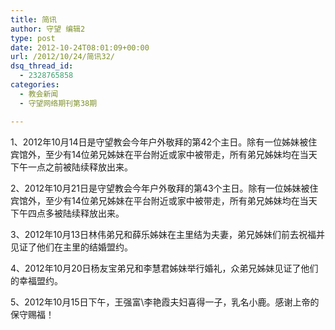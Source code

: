 ```yaml
---
title: 简讯
author: 守望 编辑2
type: post
date: 2012-10-24T08:01:09+00:00
url: /2012/10/24/简讯32/
dsq_thread_id:
  - 2328765858
categories:
  - 教会新闻
  - 守望网络期刊第38期

---
```

1、2012年10月14日是守望教会今年户外敬拜的第42个主日。除有一位姊妹被住宾馆外，至少有14位弟兄姊妹在平台附近或家中被带走，所有弟兄姊妹均在当天下午一点之前被陆续释放出来。

2、2012年10月21日是守望教会今年户外敬拜的第43个主日。除有一位姊妹被住宾馆外，至少有14位弟兄姊妹在平台附近或家中被带走，所有弟兄姊妹均在当天下午四点多被陆续释放出来。

3、2012年10月13日林伟弟兄和薛乐姊妹在主里结为夫妻，弟兄姊妹们前去祝福并见证了他们在主里的结婚盟约。

4、2012年10月20日杨友宝弟兄和李慧君姊妹举行婚礼，众弟兄姊妹见证了他们的幸福盟约。

5、2012年10月15日下午，王强富\李艳霞夫妇喜得一子，乳名小鹿。感谢上帝的保守赐福！